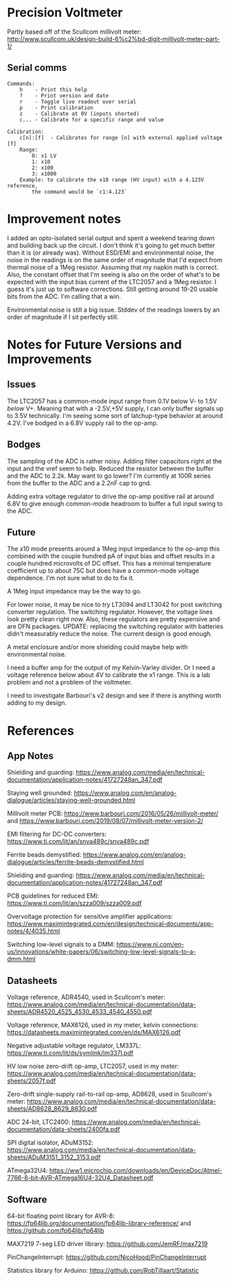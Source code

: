 # Precision Voltmeter

Partly based off of the Scullcom millivolt meter: http://www.scullcom.uk/design-build-6%c2%bd-digit-millivolt-meter-part-1/



## Serial comms

```
Commands:
    h    - Print this help
    ?    - Print version and date
    r    - Toggle live readout over serial
    p    - Print calibration
    z    - Calibrate at 0V (inputs shorted)
    c... - Calibrate for a specific range and value

Calibration:
    c[n]:[f]  - Calibrates for range [n] with external applied voltage [f]
    Range:
        0: x1 LV
        1: x10
        2: x100
        3: x1000
    Example: to calibrate the x10 range (HV input) with a 4.123V reference,
        the command would be `c1:4.123`
```


# Improvement notes

I added an opto-isolated serial output and spent a weekend tearing down and building back up the circuit. I don't think it's going to get much better than it is (or already was). Without ESD/EMI and environmental noise, the noise in the readings is on the same order of magnitude that I'd expect from thermal noise of a 1Meg resistor. Assuming that my napkin math is correct. Also, the constant offset that I'm seeing is also on the order of what's to be expected with the input bias current of the LTC2057 and a 1Meg resistor. I guess it's just up to software corrections. Still getting around 19-20 usable bits from the ADC. I'm calling that a win.

Environmental noise is still a big issue. Stddev of the readings lowers by an order of magnitude if I sit perfectly still.


# Notes for Future Versions and Improvements

## Issues

The LTC2057 has a common-mode input range from 0.1V below V- to 1.5V _below_ V+. Meaning that with a -2.5V,+5V supply, I can only buffer signals up to 3.5V technically. I'm seeing some sort of latchup-type behavior at around 4.2V. I've bodged in a 6.8V supply rail to the op-amp.

## Bodges

The sampling of the ADC is rather noisy. Adding filter capacitors right at the input and the vref seem to help. Reduced the resistor between the buffer and the ADC to 2.2k. May want to go lower? I'm currently at 100R series from the buffer to the ADC and a 2.2nF cap to gnd.

Adding extra voltage regulator to drive the op-amp positive rail at around 6.8V to give enough common-mode headroom to buffer a full input swing to the ADC.


## Future

The x10 mode presents around a 1Meg input impedance to the op-amp this combined with the couple hundred pA of input bias and offset results in a couple hundred microvolts of DC offset. This has a minimal temperature coefficient up to about 75C but does have a common-mode voltage dependence. I'm not sure what to do to fix it.

A 1Meg input impedance may be the way to go.

For lower noise, it may be nice to try LT3094 and LT3042 for post switching converter regulation. The switching regulator. However, the voltage lines look pretty clean right now. Also, these regulators are pretty expensive and are DFN packages. UPDATE: replacing the switching regulator with batteries didn't measurably reduce the noise. The current design is good enough.

A metal enclosure and/or more shielding could maybe help with environmental noise.

I need a buffer amp for the output of my Kelvin-Varley divider. Or I need a voltage reference below about 4V to calibrate the x1 range. This is a lab problem and not a problem of the voltmeter.

I need to investigate Barbouri's v2 design and see if there is anything worth adding to my design.


# References

## App Notes

Shielding and guarding: https://www.analog.com/media/en/technical-documentation/application-notes/41727248an_347.pdf

Staying well grounded: https://www.analog.com/en/analog-dialogue/articles/staying-well-grounded.html

Millivolt meter PCB: https://www.barbouri.com/2016/05/26/millivolt-meter/ and https://www.barbouri.com/2019/08/07/millivolt-meter-version-2/

EMI filtering for DC-DC converters: https://www.ti.com/lit/an/snva489c/snva489c.pdf

Ferrite beads demystified: https://www.analog.com/en/analog-dialogue/articles/ferrite-beads-demystified.html

Shielding and guarding: https://www.analog.com/media/en/technical-documentation/application-notes/41727248an_347.pdf

PCB guidelines for reduced EMI: https://www.ti.com/lit/an/szza009/szza009.pdf

Overvoltage protection for sensitive amplifier applications: https://www.maximintegrated.com/en/design/technical-documents/app-notes/4/4035.html

Switching low-level signals to a DMM: https://www.ni.com/en-us/innovations/white-papers/06/switching-low-level-signals-to-a-dmm.html




## Datasheets

Voltage reference, ADR4540, used in Scullcom's meter: https://www.analog.com/media/en/technical-documentation/data-sheets/ADR4520_4525_4530_4533_4540_4550.pdf

Voltage reference, MAX6126, used in my meter, kelvin connections: https://datasheets.maximintegrated.com/en/ds/MAX6126.pdf

Negative adjustable voltage regulator, LM337L: https://www.ti.com/lit/ds/symlink/lm337l.pdf

HV low noise zero-drift op-amp, LTC2057, used in my meter: https://www.analog.com/media/en/technical-documentation/data-sheets/2057f.pdf

Zero-drift single-supply rail-to-rail op-amp, AD8628, used in Scullcom's meter: https://www.analog.com/media/en/technical-documentation/data-sheets/AD8628_8629_8630.pdf

ADC 24-bit, LTC2400: https://www.analog.com/media/en/technical-documentation/data-sheets/2400fa.pdf

SPI digital isolator, ADuM3152: https://www.analog.com/media/en/technical-documentation/data-sheets/ADuM3151_3152_3153.pdf

ATmega32U4: https://ww1.microchip.com/downloads/en/DeviceDoc/Atmel-7766-8-bit-AVR-ATmega16U4-32U4_Datasheet.pdf



## Software

64-bit floating point library for AVR-8: https://fp64lib.org/documentation/fp64lib-library-reference/ and https://github.com/fp64lib/fp64lib

MAX7219 7-seg LED driver library: https://github.com/JemRF/max7219

PinChangeInterrupt: https://github.com/NicoHood/PinChangeInterrupt

Statistics library for Arduino: https://github.com/RobTillaart/Statistic

